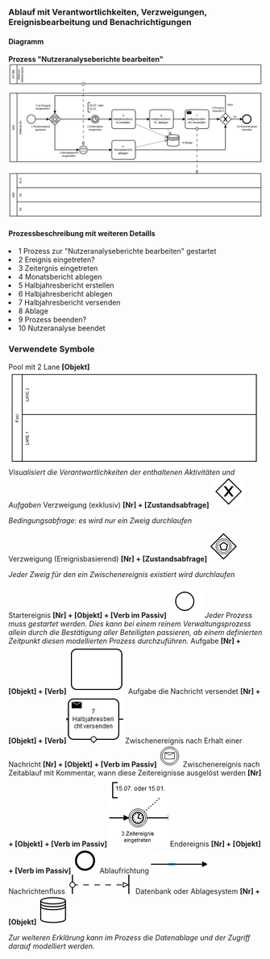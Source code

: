 <h3>Ablauf mit Verantwortlichkeiten, Verzweigungen, Ereignisbearbeitung und Benachrichtigungen</h3>
<h4>Diagramm </h4> <b>Prozess "Nutzeranalyseberichte bearbeiten"</b>
<img src="./images/webanalyse-berichtsprozess.svg"> </img>

<h4>Prozessbeschreibung mit weiteren Detaills</h4>

<li>
1 Prozess zur "Nutzeranalyseberichte bearbeiten" gestartet
</li><li>
2 Ereignis eingetreten? 
 </li><li>
3 Zeitergnis eingetreten 
 </li><li>
4 Monatsbericht ablegen
 </li><li>
5 Halbjahresbericht erstellen
 </li><li>
6 Halbjahresbericht ablegen
 </li><li>
7 Halbjahresbericht versenden
 </li><li>
8 Ablage
 </li><li>
9 Prozess beenden?
 </li><li>
10 Nutzeranalyse beendet
</li>


<p></p>
<h3>Verwendete Symbole</h3>
 Pool mit 2 Lane <b>[Objekt]</b> <img src="./images/pool-2lane.png"> </img> 
 <em>Visualisiert die Verantwortlichkeiten der enthaltenen Aktivitäten und Aufgaben</em>
 Verzweigung (exklusiv) <b> [Nr] + [Zustandsabfrage]</b> <img src="./images/exclusive-gateway.png"> </img>
 <p><em>Bedingungsabfrage: es wird nur ein Zweig durchlaufen </em>
 </p>
 Verzweigung (Ereignisbasierend) <b> [Nr] + [Zustandsabfrage]</b> <img src="./images/event-based-gateway.png"> </img>
 <p><em>Jeder Zweig für den ein Zwischenereignis existiert wird durchlaufen</em>
 </p>
 Startereignis <b> [Nr] + [Objekt] + [Verb im Passiv]</b> <img src="./images/start-event.png"> </img>
 <em>Jeder Prozess muss gestartet werden. Dies kann bei einem reinem Verwaltungsprozess allein durch die Bestätigung aller Beteiligten passieren, ab einem definierten Zeitpunkt diesen modellierten Prozess durchzuführen.
 </em>
 Aufgabe <b> [Nr]  + [Objekt] + [Verb]</b><img src="./images/task.png">  </img>
 Aufgabe die Nachricht versendet <b> [Nr]  + [Objekt] + [Verb]</b><img src="./images/task-throw-message.png">  </img>
 Zwischenereignis nach Erhalt einer Nachricht <b> [Nr] + [Objekt] + [Verb im Passiv]</b> <img src="./images/intermediate-message-catch-event.png"> </img>
 Zwischenereignis nach Zeitablauf mit Kommentar, wann diese Zeitereignisse ausgelöst werden <b> [Nr] + [Objekt] + [Verb im Passiv]</b> <img src="./images/throw-timer-event-with-comment.png"> </img>
 Endereignis <b> [Nr] + [Objekt] + [Verb im Passiv]</b> <img src="./images/end-event.png"> </img>
 Ablaufrichtung <img src="./images/sequence-flow.png"> </img>
 Nachrichtenfluss <img src="./images/message-flow.png"> </img>
 Datenbank oder Ablagesystem <b> [Nr] + [Objekt]</b> <img src="./images/database.png"> </img>
 <p><em>Zur weiteren Erklärung kann im Prozess die Datenablage und der Zugriff darauf modelliert werden.</em>
 
